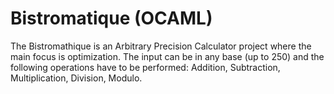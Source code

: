 # Bistromatique (OCAML)
The Bistromathique is an Arbitrary Precision Calculator project where the main focus is optimization.
The input can be in any base (up to 250) and the following operations have to be performed:
        Addition, Subtraction, Multiplication, Division, Modulo.
